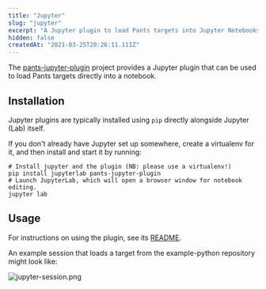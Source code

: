 ```yaml
---
title: "Jupyter"
slug: "jupyter"
excerpt: "A Jupyter plugin to load Pants targets into Jupyter Notebooks."
hidden: false
createdAt: "2021-03-25T20:26:11.111Z"
---
```

The [pants-jupyter-plugin](https://github.com/pantsbuild/pants-jupyter-plugin/) project provides a Jupyter plugin that can be used to load Pants targets directly into a notebook.

Installation
------------

Jupyter plugins are typically installed using `pip` directly alongside Jupyter (Lab) itself.

If you don't already have Jupyter set up somewhere, create a virtualenv for it, and then install and start it by running:

```shell
# Install jupyter and the plugin (NB: please use a virtualenv!)
pip install jupyterlab pants-jupyter-plugin
# Launch JupyterLab, which will open a browser window for notebook editing.
jupyter lab
```

Usage
-----

For instructions on using the plugin, see its [README](https://github.com/pantsbuild/pants-jupyter-plugin/blob/main/README.md).

An example session that loads a target from the example-python repository might look like:

![](https://files.readme.io/9f7ca19-jupyter-session.png "jupyter-session.png")
